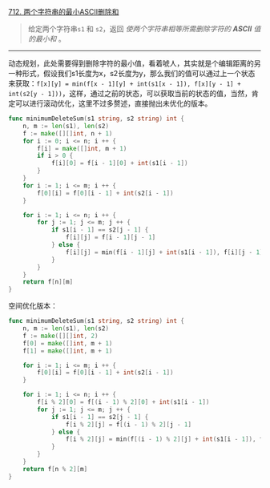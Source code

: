 [712. 两个字符串的最小ASCII删除和](https://leetcode.cn/problems/minimum-ascii-delete-sum-for-two-strings/)

> 给定两个字符串`s1` 和 `s2`，返回 *使两个字符串相等所需删除字符的 **ASCII** 值的最小和* 。

---

动态规划，此处需要得到删除字符的最小值，看着唬人，其实就是个编辑距离的另一种形式，假设我们s1长度为x，s2长度为y，那么我们的值可以通过上一个状态来获取：`f[x][y] = min(f[x - 1][y] + int(s1[x - 1]), f[x][y - 1] + int(s2[y - 1]))`，这样，通过之前的状态，可以获取当前的状态的值，当然，肯定可以进行滚动优化，这里不过多赘述，直接抛出未优化的版本。

```go
func minimumDeleteSum(s1 string, s2 string) int {
    n, m := len(s1), len(s2)
    f := make([][]int, n + 1)
    for i := 0; i <= n; i ++ {
        f[i] = make([]int, m + 1)
        if i > 0 {
            f[i][0] = f[i - 1][0] + int(s1[i - 1])
        }
    }
    for i := 1; i <= m; i ++ {
        f[0][i] = f[0][i - 1] + int(s2[i - 1])
    }

    for i := 1; i <= n; i ++ {
        for j := 1; j <= m; j ++ {
            if s1[i - 1] == s2[j - 1] {
                f[i][j] = f[i - 1][j - 1]
            } else {
                f[i][j] = min(f[i - 1][j] + int(s1[i - 1]), f[i][j - 1] + int(s2[j - 1]))
            }
        }
    }
    return f[n][m]
}
```

空间优化版本：

```go
func minimumDeleteSum(s1 string, s2 string) int {
    n, m := len(s1), len(s2)
    f := make([][]int, 2)
    f[0] = make([]int, m + 1)
    f[1] = make([]int, m + 1)

    for i := 1; i <= m; i ++ {
        f[0][i] = f[0][i - 1] + int(s2[i - 1])
    }

    for i := 1; i <= n; i ++ {
        f[i % 2][0] = f[(i - 1) % 2][0] + int(s1[i - 1])
        for j := 1; j <= m; j ++ {
            if s1[i - 1] == s2[j - 1] {
                f[i % 2][j] = f[(i - 1) % 2][j - 1]
            } else {
                f[i % 2][j] = min(f[(i - 1) % 2][j] + int(s1[i - 1]), f[i % 2][j - 1] + int(s2[j - 1]))
            }
        }
    }
    return f[n % 2][m]
}
```

